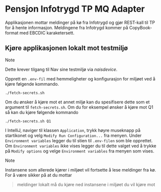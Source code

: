 # Pensjon Infotrygd TP MQ Adapter

Applikasjonen mottar meldinger på kø fra Infotrygd og gjør REST-kall til TP for å hente informasjon. Meldingene fra
Infotrygd kommer på CopyBook-format med EBCDIC karaketersett.

## Kjøre applikasjonen lokalt mot testmiljø

> [!NOTE]
Dette krever tilgang til Nav sine testmiljø via _naisdevice_.

Opprett en `.env-fil` med hemmeligheter og konfigurasjon for miljøet ved å
kjøre følgende kommando.

```shell
./fetch-secrets.sh
```

Om du ønsker å kjøre mot et annet miljø kan du spesifisere dette som et argument til
`fetch-secrets.sh`. Om du for eksempel ønsker å kjøre mot Q1 så kan du kjøre følgende kommando

```shell
./fetch-secrets.sh Q1
```

I IntelliJ, naviger til klassen `Application`, trykk høyre museknapp på startikonet og
velg `Modify Run Configuration...` fra menyen. Under `Environment variables`
legger du til stien til `.env-filen` som ble opprettet. Om
`Environment variables` ikke vises legger du til dette valget ved å trykke på
`Modify options` og velge `Environment variables` fra menyen som vises.

> [!NOTE]
Instansene som allerede kjører i miljøet vil fortsette å lese meldinger fra kø. For å være sikker på at du mottar
> meldinger lokalt må du kjøre ned instansene i miljøet du vil kjøre mot
